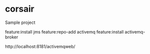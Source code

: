 # corsair

Sample project

feature:install jms
feature:repo-add activemq
feature:install activemq-broker

http://localhost:8181/activemqweb/


